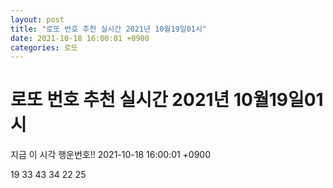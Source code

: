 ```yaml
---
layout: post
title: "로또 번호 추천 실시간 2021년 10월19일01시"
date: 2021-10-18 16:00:01 +0900
categories: 로또
---
```


# 로또 번호 추천 실시간 2021년 10월19일01시

지금 이 시각 행운번호!! 2021-10-18 16:00:01 +0900

 19  33  43  34  22  25 

